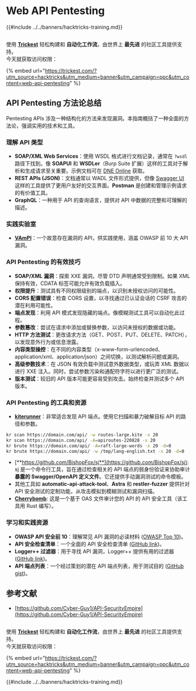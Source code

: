 # Web API Pentesting

{{#include ../../banners/hacktricks-training.md}}

<figure><img src="../../images/image (48).png" alt=""><figcaption></figcaption></figure>

使用 [**Trickest**](https://trickest.com/?utm_source=hacktricks&utm_medium=text&utm_campaign=ppc&utm_term=trickest&utm_content=web-api-pentesting) 轻松构建和 **自动化工作流**，由世界上 **最先进** 的社区工具提供支持。\
今天就获取访问权限：

{% embed url="https://trickest.com/?utm_source=hacktricks&utm_medium=banner&utm_campaign=ppc&utm_content=web-api-pentesting" %}

## API Pentesting 方法论总结

Pentesting APIs 涉及一种结构化的方法来发现漏洞。本指南概括了一种全面的方法论，强调实用的技术和工具。

### **理解 API 类型**

- **SOAP/XML Web Services**：使用 WSDL 格式进行文档记录，通常在 `?wsdl` 路径下找到。像 **SOAPUI** 和 **WSDLer**（Burp Suite 扩展）这样的工具对于解析和生成请求至关重要。示例文档可在 [DNE Online](http://www.dneonline.com/calculator.asmx) 获取。
- **REST APIs (JSON)**：文档通常以 WADL 文件形式提供，但像 [Swagger UI](https://swagger.io/tools/swagger-ui/) 这样的工具提供了更用户友好的交互界面。**Postman** 是创建和管理示例请求的有价值工具。
- **GraphQL**：一种用于 API 的查询语言，提供对 API 中数据的完整和可理解的描述。

### **实践实验室**

- [**VAmPI**](https://github.com/erev0s/VAmPI)：一个故意存在漏洞的 API，供实践使用，涵盖 OWASP 前 10 大 API 漏洞。

### **API Pentesting 的有效技巧**

- **SOAP/XML 漏洞**：探索 XXE 漏洞，尽管 DTD 声明通常受到限制。如果 XML 保持有效，CDATA 标签可能允许有效负载插入。
- **权限提升**：测试具有不同权限级别的端点，以识别未授权访问的可能性。
- **CORS 配置错误**：检查 CORS 设置，以寻找通过已认证会话的 CSRF 攻击的潜在利用可能性。
- **端点发现**：利用 API 模式发现隐藏的端点。像模糊测试工具可以自动化此过程。
- **参数篡改**：尝试在请求中添加或替换参数，以访问未授权的数据或功能。
- **HTTP 方法测试**：更改请求方法（GET、POST、PUT、DELETE、PATCH），以发现意外行为或信息泄露。
- **内容类型操控**：在不同的内容类型（x-www-form-urlencoded、application/xml、application/json）之间切换，以测试解析问题或漏洞。
- **高级参数技术**：在 JSON 有效负载中测试意外数据类型，或玩弄 XML 数据以进行 XXE 注入。同时，尝试参数污染和通配符字符以进行更广泛的测试。
- **版本测试**：较旧的 API 版本可能更容易受到攻击。始终检查并测试多个 API 版本。

### **API Pentesting 的工具和资源**

- [**kiterunner**](https://github.com/assetnote/kiterunner)：非常适合发现 API 端点。使用它扫描和暴力破解目标 API 的路径和参数。
```bash
kr scan https://domain.com/api/ -w routes-large.kite -x 20
kr scan https://domain.com/api/ -A=apiroutes-220828 -x 20
kr brute https://domain.com/api/ -A=raft-large-words -x 20 -d=0
kr brute https://domain.com/api/ -w /tmp/lang-english.txt -x 20 -d=0
```
- [**https://github.com/BishopFox/sj**](https://github.com/BishopFox/sj): sj 是一个命令行工具，旨在通过检查相关的 API 端点的弱身份验证来协助审计 **暴露的 Swagger/OpenAPI 定义文件**。它还提供手动漏洞测试的命令模板。
- 其他工具如 **automatic-api-attack-tool**、**Astra** 和 **restler-fuzzer** 提供针对 API 安全测试的定制功能，从攻击模拟到模糊测试和漏洞扫描。
- [**Cherrybomb**](https://github.com/blst-security/cherrybomb): 这是一个基于 OAS 文件审计您的 API 的 API 安全工具（该工具用 Rust 编写）。

### **学习和实践资源**

- **OWASP API 安全前 10**：理解常见 API 漏洞的必读材料 ([OWASP Top 10](https://github.com/OWASP/API-Security/blob/master/2019/en/dist/owasp-api-security-top-10.pdf))。
- **API 安全检查清单**：一个全面的 API 安全检查清单 ([GitHub link](https://github.com/shieldfy/API-Security-Checklist))。
- **Logger++ 过滤器**：用于寻找 API 漏洞，Logger++ 提供有用的过滤器 ([GitHub link](https://github.com/bnematzadeh/LoggerPlusPlus-API-Filters))。
- **API 端点列表**：一个经过策划的潜在 API 端点列表，用于测试目的 ([GitHub gist](https://gist.github.com/yassineaboukir/8e12adefbd505ef704674ad6ad48743d))。

## 参考文献

- [https://github.com/Cyber-Guy1/API-SecurityEmpire](https://github.com/Cyber-Guy1/API-SecurityEmpire)

<figure><img src="../../images/image (48).png" alt=""><figcaption></figcaption></figure>

使用 [**Trickest**](https://trickest.com/?utm_source=hacktricks&utm_medium=text&utm_campaign=ppc&utm_term=trickest&utm_content=web-api-pentesting) 轻松构建和 **自动化工作流**，由世界上 **最先进** 的社区工具提供支持。\
今天就获取访问权限：

{% embed url="https://trickest.com/?utm_source=hacktricks&utm_medium=banner&utm_campaign=ppc&utm_content=web-api-pentesting" %}

{{#include ../../banners/hacktricks-training.md}}

